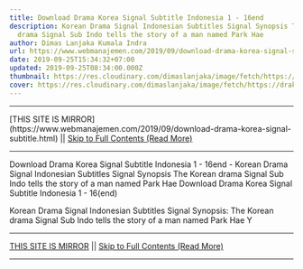 ```yaml
---
title: Download Drama Korea Signal Subtitle Indonesia 1 - 16end
description: Korean Drama Signal Indonesian Subtitles Signal Synopsis The Korean
  drama Signal Sub Indo tells the story of a man named Park Hae
author: Dimas Lanjaka Kumala Indra
url: https://www.webmanajemen.com/2019/09/download-drama-korea-signal-subtitle.html
date: 2019-09-25T15:34:32+07:00
updated: 2019-09-25T08:34:00.000Z
thumbnail: https://res.cloudinary.com/dimaslanjaka/image/fetch/https://drakorstation.com/wp-content/uploads/2018/08/Signal-Subtitle-Indonesia.png
cover: https://res.cloudinary.com/dimaslanjaka/image/fetch/https://drakorstation.com/wp-content/uploads/2018/08/Signal-Subtitle-Indonesia.png
---
```


<hr/> [THIS SITE IS MIRROR](https://www.webmanajemen.com/2019/09/download-drama-korea-signal-subtitle.html) || <a href="https://www.webmanajemen.com/2019/09/download-drama-korea-signal-subtitle.html" rel="follow" class="button" id="read-more">Skip to Full Contents (Read More)</a> <hr/> Download Drama Korea Signal Subtitle Indonesia 1 - 16end - Korean Drama Signal Indonesian Subtitles Signal Synopsis The Korean drama Signal Sub Indo tells the story of a man named Park Hae Download Drama Korea Signal Subtitle Indonesia 1 - 16(end)

  Korean Drama Signal Indonesian Subtitles 
  Signal Synopsis: 
  The Korean drama Signal Sub Indo tells the story of a man named Park Hae Y <hr/> [THIS SITE IS MIRROR](https://www.webmanajemen.com/2019/09/download-drama-korea-signal-subtitle.html) || <a href="https://www.webmanajemen.com/2019/09/download-drama-korea-signal-subtitle.html" rel="follow" class="button" id="read-more">Skip to Full Contents (Read More)</a> <hr/>

<script>
    if (location.host.includes('dimaslanjaka12')) {
      location.replace('https://www.webmanajemen.com/2019/09/download-drama-korea-signal-subtitle.html');
    }
  </script>